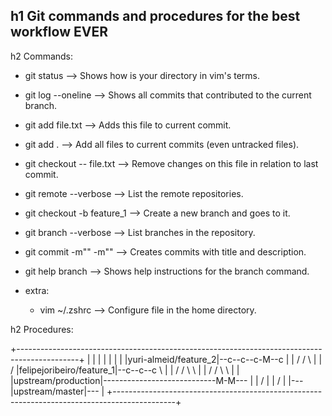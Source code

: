 h1 Git commands and procedures for the best workflow EVER
---

h2 Commands:

- git status                 --> Shows how is your directory in vim's terms.
- git log --oneline          --> Shows all commits that contributed to the current branch.
- git add file.txt           --> Adds this file to current commit.
- git add .                  --> Add all files to current commits (even untracked files).
- git checkout -- file.txt   --> Remove changes on this file in relation to last commit.
- git remote --verbose       --> List the remote repositories. 
- git checkout -b feature_1  --> Create a new branch and goes to it.
- git branch --verbose       --> List branches in the repository.
- git commit -m"" -m""       --> Creates commits with title and description.
- git help branch            --> Shows help instructions for the branch command.


- extra:
	- vim ~/.zshrc       --> Configure file in the home directory.


h2 Procedures:

+---------------------------------------------------------------------------------------------+
|                                                                                             |
|                                                                                             |
|                                                                                             |
|               |yuri-almeid/feature_2|--c--c--c-M--c                                         |
|               /                               /    \                                        |
|              / |felipejoribeiro/feature_1|--c--c--c \                                       |
|             /     /                                \ \                                      |
|            /     /                                  \ \                                     |
|     |upstream/production|----------------------------M-M---                                 |
|        /                                                                                    |
|       /                                                                                     |
|---|upstream/master|---                                                                      |
+---------------------------------------------------------------------------------------------+

